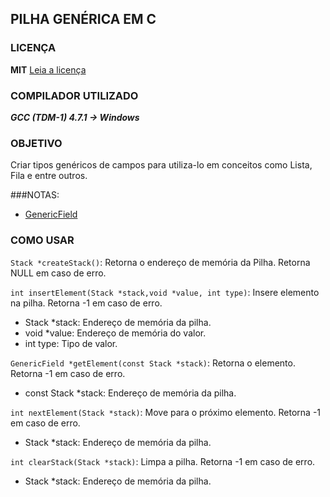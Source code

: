 ## PILHA GENÉRICA EM C

### LICENÇA
**MIT**
[Leia a licença](LICENSE)

### COMPILADOR UTILIZADO
***GCC (TDM-1) 4.7.1 -> Windows***

### OBJETIVO
Criar tipos genéricos de campos para utiliza-lo em conceitos como Lista, Fila e entre outros.

###NOTAS:
- [GenericField](https://github.com/LorhanSohaky/GenericField)

### COMO USAR
`Stack *createStack()`: Retorna o endereço de memória da Pilha. Retorna NULL em caso de erro.

`int insertElement(Stack *stack,void *value, int type)`: Insere elemento na pilha. Retorna -1 em caso de erro.
- Stack *stack: Endereço de memória da pilha.
- void *value: Endereço de memória do valor.
- int type: Tipo de valor.

`GenericField *getElement(const Stack *stack)`: Retorna o elemento. Retorna -1 em caso de erro.
- const Stack *stack: Endereço de memória da pilha.

`int nextElement(Stack *stack)`: Move para o próximo elemento. Retorna -1 em caso de erro.
- Stack *stack: Endereço de memória da pilha.

`int clearStack(Stack *stack)`: Limpa a pilha. Retorna -1 em caso de erro.
- Stack *stack: Endereço de memória da pilha.
